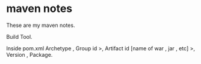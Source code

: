 # maven notes

These are my maven notes. 

Build Tool.

Inside pom.xml
Archetype , Group id >, Artifact id [name of war , jar , etc] >, Version , Package.
